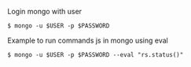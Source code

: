 
Login mongo with user
```
$ mongo -u $USER -p $PASSWORD
```

Example to run commands js in mongo using eval
```
$ mongo -u $USER -p $PASSWORD --eval "rs.status()"
```